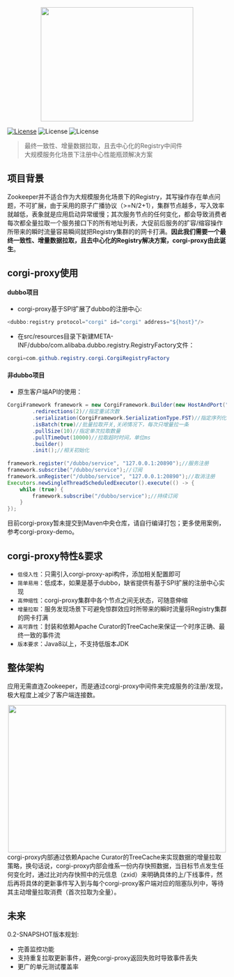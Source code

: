 <div align=center><img width="350" height="262" src="https://github.com/gaoxianglong/corgi-proxy/blob/master/resources/imgs/corgi-logo.jpeg"/></div>

[![License](https://img.shields.io/badge/license-Apache%202-4EB1BA.svg)](https://www.apache.org/licenses/LICENSE-2.0.html) ![License](https://img.shields.io/badge/build-passing-brightgreen.svg) ![License](https://img.shields.io/badge/version-0.1--SNAPSHOT-blue.svg)
> 最终一致性、增量数据拉取，且去中心化的Registry中间件<br/>
> 大规模服务化场景下注册中心性能瓶颈解决方案<br/>
## 项目背景
Zookeeper并不适合作为大规模服务化场景下的Registry，其写操作存在单点问题，不可扩展，由于采用的原子广播协议（>=N/2+1），集群节点越多，写入效率就越低，表象就是应用启动异常缓慢；其次服务节点的任何变化，都会导致消费者每次都全量拉取一个服务接口下的所有地址列表，大促前后服务的扩容/缩容操作所带来的瞬时流量容易瞬间就把Registry集群的的网卡打满。**因此我们需要一个最终一致性、增量数据拉取，且去中心化的Registry解决方案，corgi-proxy由此诞生**。

## corgi-proxy使用
#### dubbo项目
- corgi-proxy基于SPI扩展了dubbo的注册中心:
```java
<dubbo:registry protocol="corgi" id="corgi" address="${host}"/>
```
- 在src/resources目录下新建META-INF/dubbo/com.alibaba.dubbo.registry.RegistryFactory文件：
```java
corgi=com.github.registry.corgi.CorgiRegistryFactory
```
#### 非dubbo项目
- 原生客户端API的使用：
```java
CorgiFramework framework = new CorgiFramework.Builder(new HostAndPort("127.0.0.1", 9376))//绑定host和port
        .redirections(2)//指定重试次数
        .serialization(CorgiFramework.SerializationType.FST)//指定序列化协议
        .isBatch(true)//批量拉取开关,关闭情况下，每次只增量拉一条
        .pullSize(10)//指定单次拉取数量
        .pullTimeOut(10000)//拉取超时时间，单位ms
        .builder()
        .init();//相关初始化
        
framework.register("/dubbo/service", "127.0.0.1:20890");//服务注册
framework.subscribe("/dubbo/service");//订阅
framework.unRegister("/dubbo/service", "127.0.0.1:20890");//取消注册
Executors.newSingleThreadScheduledExecutor().execute(() -> {
    while (true) {
        framework.subscribe("/dubbo/service");//持续订阅
    }
});
```
目前corgi-proxy暂未提交到Maven中央仓库，请自行编译打包；更多使用案例，参考corgi-proxy-demo。

## corgi-proxy特性&要求
- `低侵入性`：只需引入corgi-proxy-api构件，添加相关配置即可
- `简单易用`：低成本，如果是基于dubbo，缺省提供有基于SPI扩展的注册中心实现
- `高伸缩性`：corgi-proxy集群中各个节点之间无状态，可随意伸缩
- `增量拉取`：服务发现场景下可避免惊群效应时所带来的瞬时流量将Registry集群的网卡打满
- `高可靠性`：封装和依赖Apache Curator的TreeCache来保证一个时序正确、最终一致的事件流
- `版本要求`：Java8以上，不支持低版本JDK

## 整体架构
应用无需直连Zookeeper，而是通过corgi-proxy中间件来完成服务的注册/发现，极大程度上减少了客户端连接数。
<div align=center><img width="500" height="338" src="https://github.com/gaoxianglong/corgi-proxy/blob/master/resources/imgs/architecture.jpeg"/></div>
corgi-proxy内部通过依赖Apache Curator的TreeCache来实现数据的增量拉取策略，换句话说，corgi-proxy内部会维系一份内存快照数据，当目标节点发生任何变化时，通过比对内存快照中的元信息（zxid）来明确具体的上/下线事件，然后再将具体的更新事件写入到与每个corgi-proxy客户端对应的阻塞队列中，等待其主动增量拉取消费（首次拉取为全量）。

## 未来
0.2-SNAPSHOT版本规划:
- 完善监控功能
- 支持重复拉取更新事件，避免corgi-proxy返回失败时导致事件丢失
- 更广的单元测试覆盖率